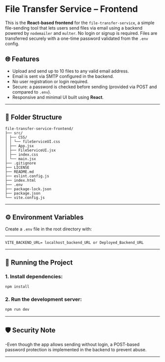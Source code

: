 # File Transfer Service – Frontend

This is the **React-based frontend** for the `file-transfer-service`, a simple file-sending tool that lets users send files via email using a backend powered by `nodemailer` and `multer`. No login or signup is required. Files are transferred securely with a one-time password validated from the `.env` config.

## 🌐 Features

- Upload and send up to 10 files to any valid email address.
- Email is sent via SMTP configured in the backend.
- No user registration or login required.
- Secure: a password is checked before sending (provided via POST and compared to `.env`).
- Responsive and minimal UI built using **React**.

---

## 📁 Folder Structure
```
file-transfer-service-frontend/
├── src/
│ ├── CSS/
│ │ └── fileServiceUI.css
│ ├── App.jsx
│ ├── FileServiceUI.jsx
│ ├── index.css
│ └── main.jsx
├── .gitignore
├── LICENSE
├── README.md
├── eslint.config.js
├── index.html
├── .env
├── package-lock.json
├── package.json
└── vite.config.js
```

---

## ⚙️ Environment Variables

Create a `.env` file in the root directory with:

---

```env
VITE_BACKEND_URL= localhost_backend_URL or Deployed_Backend_URL
```
---
## 🚀 Running the Project

### 1. Install dependencies:
```bash
npm install
```

### 2. Run the development server:
```bash
npm run dev
```

---

## 🛡️ Security Note
-Even though the app allows sending without login, a POST-based password protection is implemented in the backend to prevent abuse.

---

